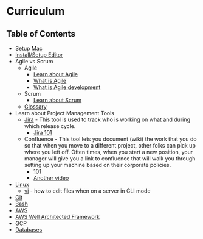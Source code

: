 # Curriculum

## Table of Contents
- Setup [Mac](https://github.com/pimalabs/cloud-curriculum/blob/master/mac.md)
- [Install/Setup Editor](https://github.com/pimalabs/cloud-curriculum/blob/master/editor.md)
- Agile vs Scrum
  - Agile
    - [Learn about Agile](https://www.youtube.com/watch?v=NrHpXvDXVrw)
    - [What is Agile](https://www.youtube.com/watch?v=Z9QbYZh1YXY)
    - [What is Agile development](https://www.youtube.com/watch?v=-zDct5d2smY)
  - Scrum
    - [Learn about Scrum](https://digital.ai/glossary/scrum-methodology)
  - [Glossary](https://digital.ai/glossary)
- Learn about Project Management Tools
  - [Jira](https://id.atlassian.com/signup?application=&tenant=&continue=) - This tool is used to track who is working on what and during which release cycle.
    -  [Jira 101](https://www.youtube.com/watch?v=xrCJv0fTyR8)
  - Confluence - This tool lets you document (wiki) the work that you do so that when you move to a different project, other folks can pick up where you left off. Often times, when you start a new position, your manager will give you a link to confluence that will walk you through setting up your machine based on their corporate policies.
    - [101](https://www.youtube.com/watch?v=09CuRQoJzB8)
    - [Another video](https://www.youtube.com/watch?v=y1YTsMTrC7c)
- [Linux](https://github.com/pimalabs/cloud-curriculum/blob/master/linux.md)
  - [vi](https://www.youtube.com/watch?v=lxET5r3Xc3g) - how to edit files when on a server in CLI mode
- [Git](https://github.com/pimalabs/cloud-curriculum/blob/master/git.md)
- [Bash](https://github.com/pimalabs/cloud-curriculum/blob/master/bash.md)
- [AWS](https://github.com/pimalabs/cloud-curriculum/blob/master/aws.md)
- [AWS Well Architected Framework](http://d0.awsstatic.com/whitepapers/architecture/AWS_Well-Architected_Framework.pdf)
- [GCP](https://github.com/pimalabs/cloud-curriculum/blob/master/gcp.md)
- [Databases](https://github.com/pimalabs/cloud-curriculum/blob/master/db.md)
